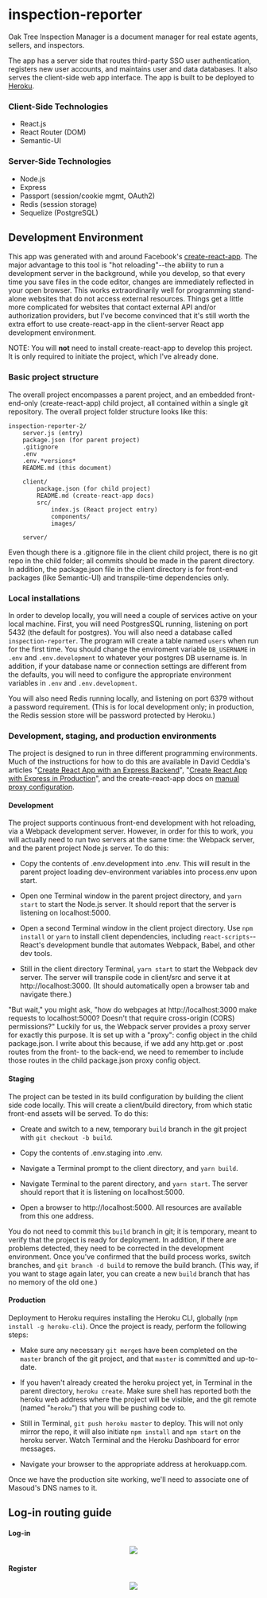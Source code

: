 # inspection-reporter

Oak Tree Inspection Manager is a document manager for real estate agents, sellers, and inspectors.

The app has a server side that routes third-party SSO user authentication, registers new user accounts, and maintains user and data databases. It also serves the client-side web app interface. The app is built to be deployed to [Heroku](https://www.heroku.com).

### Client-Side Technologies
* React.js
* React Router (DOM)
* Semantic-UI

### Server-Side Technologies
* Node.js
* Express
* Passport (session/cookie mgmt, OAuth2)
* Redis (session storage)
* Sequelize (PostgreSQL)


## Development Environment

This app was generated with and around Facebook's [create-react-app](https://github.com/facebookincubator/create-react-app). The major advantage to this tool is "hot reloading"--the ability to run a development server in the background, while you develop, so that every time you save files in the code editor, changes are immediately reflected in your open browser. This works extraordinarily well for programming stand-alone websites that do not access external resources. Things get a little more complicated for websites that contact external API and/or authorization providers, but I've become convinced that it's still worth the extra effort to use create-react-app in the client-server React app development environment.

NOTE: You will **not** need to install create-react-app to develop this project. It is only required to initiate the project, which I've already done.

### Basic project structure

The overall project encompasses a parent project, and an embedded front-end-only (create-react-app) child project, all contained within a single git repository. The overall project folder structure looks like this:

```
inspection-reporter-2/
    server.js (entry)
    package.json (for parent project)
    .gitignore
    .env
    .env.*versions*
    README.md (this document)

    client/
        package.json (for child project)
        README.md (create-react-app docs)
        src/
            index.js (React project entry)
            components/
            images/

    server/
```
Even though there is a .gitignore file in the client child project, there is no git repo in the child folder; all commits should be made in the parent directory. In addition, the package.json file in the client directory is for front-end packages (like Semantic-UI) and transpile-time dependencies only.

### Local installations

In order to develop locally, you will need a couple of services active on your local machine. First, you will need PostgresSQL running, listening on port 5432 (the default for postgres). You will also need a database called `inspection-reporter`. The program will create a table named `users` when run for the first time. You should change the enviroment variable `DB_USERNAME` in `.env` and `.env.development` to whatever your postgres DB username is. In addition, if your database name or connection settings are different from the defaults, you will need to configure the appropriate environment variables in `.env` and `.env.development`.

You will also need Redis running locally, and listening on port 6379 without a password requirement. (This is for local development only; in production, the Redis session store will be password protected by Heroku.)

### Development, staging, and production environments

The project is designed to run in three different programming environments. Much of the instructions for how to do this are available in David Ceddia's articles "[Create React App with an Express Backend](https://daveceddia.com/create-react-app-express-backend/)", "[Create React App with Express in Production](https://daveceddia.com/create-react-app-express-production/)", and the create-react-app docs on [manual proxy configuration](https://github.com/facebookincubator/create-react-app/blob/master/packages/react-scripts/template/README.md#configuring-the-proxy-manually).

#### Development

The project supports continuous front-end development with hot reloading, via a Webpack development server. However, in order for this to work, you will actually need to run two servers at the same time: the Webpack server, and the parent project Node.js server. To do this:

* Copy the contents of .env.development into .env. This will result in the parent project loading dev-environment variables into process.env upon start.

* Open one Terminal window in the parent project directory, and `yarn start` to start the Node.js server. It should report that the server is listening on localhost:5000.

* Open a second Terminal window in the client project directory. Use `npm install` or `yarn` to install client dependencies, including `react-scripts`--React's development bundle that automates Webpack, Babel, and other dev tools. 

* Still in the client directory Terminal, `yarn start` to start the Webpack dev server. The server will transpile code in client/src and serve it at http://localhost:3000. (It should automatically open a browser tab and navigate there.)

"But wait," you might ask, "how do webpages at http://localhost:3000 make requests to localhost:5000? Doesn't that require cross-origin (CORS) permissions?" Luckily for us, the Webpack server provides a proxy server for exactly this purpose. It is set up with a "proxy": config object in the child package.json. I write about this because, if we add any http.get or .post routes from the front- to the back-end, we need to remember to include those routes in the child package.json proxy config object.

#### Staging

The project can be tested in its build configuration by building the client side code locally. This will create a client/build directory, from which static front-end assets will be served. To do this:

* Create and switch to a new, temporary `build` branch in the git project with `git checkout -b build`.

* Copy the contents of .env.staging into .env.

* Navigate a Terminal prompt to the client directory, and `yarn build`.

* Navigate Terminal to the parent directory, and `yarn start`. The server should report that it is listening on localhost:5000.

* Open a browser to http://localhost:5000. All resources are available from this one address.

You do not need to commit this `build` branch in git; it is temporary, meant to verify that the project is ready for deployment. In addition, if there are problems detected, they need to be corrected in the development environment. Once you've confirmed that the build process works, switch branches, and `git branch -d build` to remove the build branch. (This way, if you want to stage again later, you can create a new `build` branch that has no memory of the old one.)

#### Production

Deployment to Heroku requires installing the Heroku CLI, globally (`npm install -g heroku-cli`). Once the project is ready, perform the following steps:

* Make sure any necessary `git merge`s have been completed on the `master` branch of the git project, and that `master` is committed and up-to-date.

* If you haven't already created the heroku project yet, in Terminal in the parent directory, `heroku create`. Make sure shell has reported both the heroku web address where the project will be visible, and the git remote (named "`heroku`") that you will be pushing code to.

* Still in Terminal, `git push heroku master` to deploy. This will not only mirror the repo, it will also initiate `npm install` and `npm start` on the heroku server. Watch Terminal and the Heroku Dashboard for error messages.

* Navigate your browser to the appropriate address at herokuapp.com.


Once we have the production site working, we'll need to associate one of Masoud's DNS names to it.


## Log-in routing guide

#### Log-in
<p align="center">
  <img src="./planning/LOG-IN_FLOWCHART.png"/>
</p>

#### Register
<p align="center">
  <img src="./planning/REGISTER_FLOWCHART.png"/>
</p>